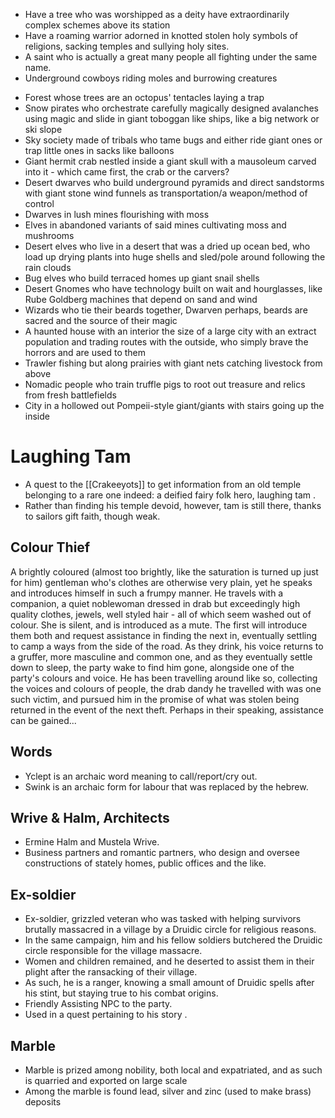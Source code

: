 * Have a tree who was worshipped as a deity have extraordinarily complex schemes above its station 
* Have a roaming warrior adorned in knotted stolen holy symbols of religions, sacking temples and sullying holy sites.
* A saint who is actually a great many people all fighting under the same name.
* Underground cowboys riding moles and burrowing creatures  
- Forest whose trees are an octopus' tentacles laying a trap  
- Snow pirates who orchestrate carefully magically designed avalanches using magic and slide in giant toboggan like ships, like a big network or ski slope  
- Sky society made of tribals who tame bugs and either ride giant ones or trap little ones in sacks like balloons  
- Giant hermit crab nestled inside a giant skull with a mausoleum carved into it - which came first, the crab or the carvers?  
- Desert dwarves who build underground pyramids and direct sandstorms with giant stone wind funnels as transportation/a weapon/method of control  
- Dwarves in lush mines flourishing with moss  
- Elves in abandoned variants of said mines cultivating moss and mushrooms  
- Desert elves who live in a desert that was a dried up ocean bed, who load up drying plants into huge shells and sled/pole around following the rain clouds  
- Bug elves who build terraced homes up giant snail shells  
- Desert Gnomes who have technology built on wait and hourglasses, like Rube Goldberg machines that depend on sand and wind  
- Wizards who tie their beards together, Dwarven perhaps, beards are sacred and the source of their magic  
- A haunted house with an interior the size of a large city with an extract population and trading routes with the outside, who simply brave the horrors and are used to them  
- Trawler fishing but along prairies with giant nets catching livestock from above  
- Nomadic people who train truffle pigs to root out treasure and relics from fresh battlefields  
- City in a hollowed out Pompeii-style giant/giants with stairs going up the inside  
# Laughing Tam
* A quest to the [[Crakeeyots]] to get information from an old temple belonging to a rare one indeed: a deified fairy folk hero, laughing tam .
* Rather than finding his temple devoid, however, tam is still there, thanks to sailors gift faith, though weak.
## Colour Thief
A brightly coloured (almost too brightly, like the saturation is turned up just for him) gentleman who's clothes are otherwise very plain, yet he speaks and introduces himself in such a frumpy manner. He travels with a companion, a quiet noblewoman dressed in drab but exceedingly high quality clothes, jewels, well styled hair - all of which seem washed out of colour. She is silent, and is introduced as a mute. The first will introduce them both and request assistance in finding the next in, eventually settling to camp a ways from the side of the road. As they drink, his voice returns to a gruffer, more masculine and common one, and as they eventually settle down to sleep, the party wake to find him gone, alongside one of the party's colours and voice. He has been travelling around like so, collecting the voices and colours of people, the drab dandy he travelled with was one such victim, and pursued him in the promise of what was stolen being returned in the event of the next theft. Perhaps in their speaking, assistance can be gained...
## Words
* Yclept is an archaic word meaning to call/report/cry out.
* Swink is an archaic form for labour that was replaced by the hebrew.
## Wrive & Halm, Architects
* Ermine Halm and Mustela Wrive.
* Business partners and romantic partners, who design and oversee constructions of stately homes, public offices and the like.
## Ex-soldier
* Ex-soldier, grizzled veteran who was tasked with helping survivors brutally massacred in a village by a Druidic circle for religious reasons.
* In the same campaign, him and his fellow soldiers butchered the Druidic circle responsible for the village massacre.
* Women and children remained, and he deserted to assist them in their plight after the ransacking of their village.
* As such, he is a ranger, knowing a small amount of Druidic spells after his stint, but staying true to his combat origins.
* Friendly Assisting NPC to the party.
* Used in a quest pertaining to his story .
## Marble
* Marble is prized among nobility, both local and expatriated, and as such is quarried and exported on large scale
* Among the marble is found lead, silver and zinc (used to make brass) deposits



